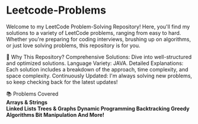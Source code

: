 # Leetcode-Problems
Welcome to my LeetCode Problem-Solving Repository! Here, you'll find my solutions to a variety of LeetCode problems, ranging from easy to hard. Whether you're preparing for coding interviews, brushing up on algorithms, or just love solving problems, this repository is for you.

🌟 Why This Repository?
Comprehensive Solutions: Dive into well-structured and optimized solutions.
Language Variety: JAVA.
Detailed Explanations: Each solution includes a breakdown of the approach, time complexity, and space complexity.
Continuously Updated: I'm always solving new problems, so keep checking back for the latest updates!

📚 Problems Covered
<b>
<br>
Arrays & Strings<br>
Linked Lists
Trees & Graphs
Dynamic Programming
Backtracking
Greedy Algorithms
Bit Manipulation
And More!
